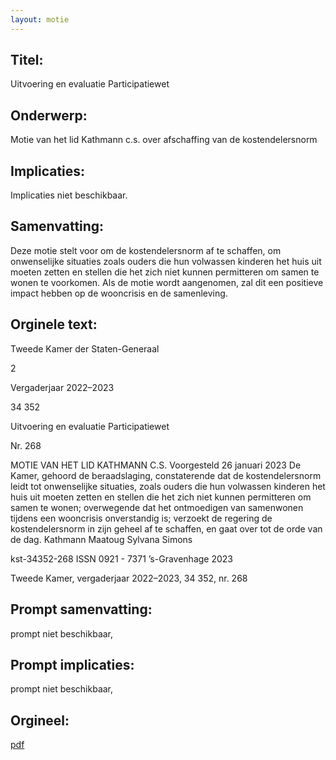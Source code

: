 ```yaml
---
layout: motie
---
```

## Titel:
Uitvoering en evaluatie Participatiewet
## Onderwerp:
Motie van het lid Kathmann c.s. over afschaffing van de kostendelersnorm
## Implicaties:
Implicaties niet beschikbaar.
## Samenvatting:

Deze motie stelt voor om de kostendelersnorm af te schaffen, om onwenselijke situaties zoals ouders die hun volwassen kinderen het huis uit moeten zetten en stellen die het zich niet kunnen permitteren om samen te wonen te voorkomen. Als de motie wordt aangenomen, zal dit een positieve impact hebben op de wooncrisis en de samenleving.
## Orginele text:


Tweede Kamer der Staten-Generaal

2

Vergaderjaar 2022–2023

34 352

Uitvoering en evaluatie Participatiewet

Nr. 268

MOTIE VAN HET LID KATHMANN C.S.
Voorgesteld 26 januari 2023
De Kamer,
gehoord de beraadslaging,
constaterende dat de kostendelersnorm leidt tot onwenselijke situaties,
zoals ouders die hun volwassen kinderen het huis uit moeten zetten en
stellen die het zich niet kunnen permitteren om samen te wonen;
overwegende dat het ontmoedigen van samenwonen tijdens een
wooncrisis onverstandig is;
verzoekt de regering de kostendelersnorm in zijn geheel af te schaffen,
en gaat over tot de orde van de dag.
Kathmann
Maatoug
Sylvana Simons

kst-34352-268
ISSN 0921 - 7371
’s-Gravenhage 2023

Tweede Kamer, vergaderjaar 2022–2023, 34 352, nr. 268


## Prompt samenvatting:
prompt niet beschikbaar,

## Prompt implicaties:
prompt niet beschikbaar,
## Orgineel:
[pdf](https://gegevensmagazijn.tweedekamer.nl/OData/v4/2.0/Document(ce612f7b-2977-49cf-9f13-084fba3f8ac2)/resource)
